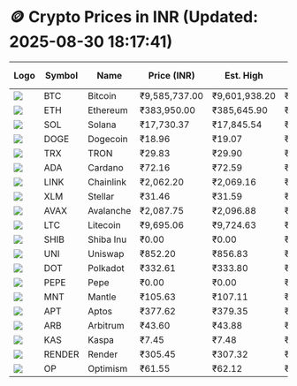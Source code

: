# 🪙 Crypto Prices in INR (Updated: 2025-08-30 18:17:41)

| Logo | Symbol | Name       | Price (INR) | Est. High | Est. Low | Gross Profit | Fees | Net Profit | ROI % |
|------|--------|------------|-------------|-----------|----------|---------------|------|-------------|--------|
| ![](https://coin-images.coingecko.com/coins/images/1/large/bitcoin.png?1696501400) | BTC    | Bitcoin    | ₹9,585,737.00 | ₹9,601,938.20 | ₹9,569,535.80 | ₹338.60 | ₹200.00 | ₹138.60 | 0.14% |
| ![](https://coin-images.coingecko.com/coins/images/279/large/ethereum.png?1696501628) | ETH    | Ethereum   | ₹383,950.00 | ₹385,645.90 | ₹382,254.10 | ₹887.32 | ₹200.00 | ₹687.32 | 0.69% |
| ![](https://coin-images.coingecko.com/coins/images/4128/large/solana.png?1718769756) | SOL    | Solana     | ₹17,730.37 | ₹17,845.54 | ₹17,615.20 | ₹1,307.67 | ₹200.00 | ₹1,107.67 | 1.11% |
| ![](https://coin-images.coingecko.com/coins/images/5/large/dogecoin.png?1696501409) | DOGE   | Dogecoin   | ₹18.96 | ₹19.07 | ₹18.85 | ₹1,129.76 | ₹200.00 | ₹929.76 | 0.93% |
| ![](https://coin-images.coingecko.com/coins/images/1094/large/tron-logo.png?1696502193) | TRX    | TRON       | ₹29.83 | ₹29.90 | ₹29.76 | ₹453.59 | ₹200.00 | ₹253.59 | 0.25% |
| ![](https://coin-images.coingecko.com/coins/images/975/large/cardano.png?1696502090) | ADA    | Cardano    | ₹72.16 | ₹72.59 | ₹71.73 | ₹1,200.34 | ₹200.00 | ₹1,000.34 | 1.00% |
| ![](https://coin-images.coingecko.com/coins/images/877/large/chainlink-new-logo.png?1696502009) | LINK   | Chainlink  | ₹2,062.20 | ₹2,069.16 | ₹2,055.24 | ₹677.00 | ₹200.00 | ₹477.00 | 0.48% |
| ![](https://coin-images.coingecko.com/coins/images/100/large/fmpFRHHQ_400x400.jpg?1735231350) | XLM    | Stellar    | ₹31.46 | ₹31.59 | ₹31.33 | ₹804.24 | ₹200.00 | ₹604.24 | 0.60% |
| ![](https://coin-images.coingecko.com/coins/images/12559/large/Avalanche_Circle_RedWhite_Trans.png?1696512369) | AVAX   | Avalanche  | ₹2,087.75 | ₹2,096.88 | ₹2,078.62 | ₹878.23 | ₹200.00 | ₹678.23 | 0.68% |
| ![](https://coin-images.coingecko.com/coins/images/2/large/litecoin.png?1696501400) | LTC    | Litecoin   | ₹9,695.06 | ₹9,724.63 | ₹9,665.49 | ₹611.92 | ₹200.00 | ₹411.92 | 0.41% |
| ![](https://coin-images.coingecko.com/coins/images/11939/large/shiba.png?1696511800) | SHIB   | Shiba Inu  | ₹0.00 | ₹0.00 | ₹0.00 | ₹1,147.36 | ₹200.00 | ₹947.36 | 0.95% |
| ![](https://coin-images.coingecko.com/coins/images/12504/large/uniswap-logo.png?1720676669) | UNI    | Uniswap    | ₹852.20 | ₹856.83 | ₹847.57 | ₹1,093.01 | ₹200.00 | ₹893.01 | 0.89% |
| ![](https://coin-images.coingecko.com/coins/images/12171/large/polkadot.png?1696512008) | DOT    | Polkadot   | ₹332.61 | ₹333.80 | ₹331.42 | ₹716.00 | ₹200.00 | ₹516.00 | 0.52% |
| ![](https://coin-images.coingecko.com/coins/images/29850/large/pepe-token.jpeg?1696528776) | PEPE   | Pepe       | ₹0.00 | ₹0.00 | ₹0.00 | ₹1,617.49 | ₹200.00 | ₹1,417.49 | 1.42% |
| ![](https://coin-images.coingecko.com/coins/images/30980/large/Mantle-Logo-mark.png?1739213200) | MNT    | Mantle     | ₹105.63 | ₹107.11 | ₹104.14 | ₹2,851.79 | ₹200.00 | ₹2,651.79 | 2.65% |
| ![](https://coin-images.coingecko.com/coins/images/26455/large/aptos_round.png?1696525528) | APT    | Aptos      | ₹377.62 | ₹379.35 | ₹375.89 | ₹921.82 | ₹200.00 | ₹721.82 | 0.72% |
| ![](https://coin-images.coingecko.com/coins/images/16547/large/arb.jpg?1721358242) | ARB    | Arbitrum   | ₹43.60 | ₹43.88 | ₹43.32 | ₹1,274.12 | ₹200.00 | ₹1,074.12 | 1.07% |
| ![](https://coin-images.coingecko.com/coins/images/25751/large/kaspa-icon-exchanges.png?1696524837) | KAS    | Kaspa      | ₹7.45 | ₹7.48 | ₹7.42 | ₹686.91 | ₹200.00 | ₹486.91 | 0.49% |
| ![](https://coin-images.coingecko.com/coins/images/11636/large/rndr.png?1696511529) | RENDER | Render     | ₹305.45 | ₹307.32 | ₹303.58 | ₹1,230.31 | ₹200.00 | ₹1,030.31 | 1.03% |
| ![](https://coin-images.coingecko.com/coins/images/25244/large/Optimism.png?1696524385) | OP     | Optimism   | ₹61.55 | ₹62.12 | ₹60.98 | ₹1,884.36 | ₹200.00 | ₹1,684.36 | 1.68% |
